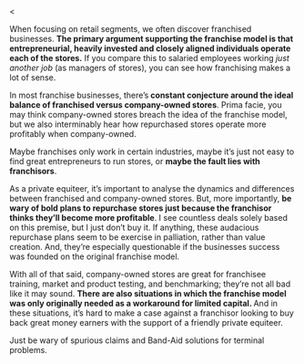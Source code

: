 <<p>When focusing on retail segments, we often discover franchised businesses. <strong>The primary argument supporting the franchise model is that entrepreneurial, heavily invested and closely aligned individuals operate each of the stores.</strong> If you compare this to salaried employees working<em> just another job </em>(as managers of stores), you can see how franchising makes a lot of sense.</p><p>In most franchise businesses, there&#8217;s<strong> constant conjecture around the ideal balance of franchised versus company-owned stores</strong>. Prima facie, you may think company-owned stores breach the idea of the franchise model, but we also interminably hear how repurchased stores operate more profitably when company-owned.</p><p>Maybe franchises only work in certain industries, maybe it&#8217;s just not easy to find great entrepreneurs to run stores, or <strong>maybe the fault lies with franchisors</strong>.</p><p>As a private equiteer, it&#8217;s important to analyse the dynamics and differences between franchised and company-owned stores. But, more importantly, <strong>be wary of bold plans to repurchase stores just because the franchisor thinks they&#8217;ll become more profitable</strong>. I see countless deals solely based on this premise, but I just don&#8217;t buy it. If anything, these audacious repurchase plans seem to be exercise in palliation, rather than value creation. And, they&#8217;re especially questionable if the businesses success was founded on the original franchise model.</p><p>With all of that said, company-owned stores are great for franchisee training, market and product testing, and benchmarking; they&#8217;re not all bad like it may sound. <strong>There are also situations in which the franchise model was only originally needed as a workaround for limited capital. </strong>And in these situations, it&#8217;s hard to make a case against a franchisor looking to buy back great money earners with the support of a friendly private equiteer.<strong> </strong></p><p>Just be wary of spurious claims and Band-Aid solutions for terminal problems.</p>
